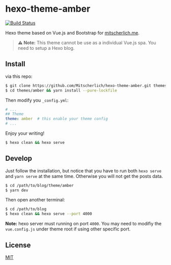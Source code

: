 # hexo-theme-amber

[![Build Status](https://travis-ci.org/Mitscherlich/hexo-theme-amber.svg?branch=master)](https://travis-ci.org/Mitscherlich/hexo-theme-amber)

Hexo theme based on Vue.js and Bootstrap for [mitscherlich.me](https://mitscherlich.me).

> **⚠️ Note:** This theme cannot be use as a individual Vue.js spa. You need to setup a Hexo blog.

## Install

via this repo:

```bash
$ git clone https://github.com/Mitscherlich/hexo-theme-amber.git themes/amber
$ cd themes/amber && yarn install --pure-lockfile
```

Then modify you `_config.yml`:

```yml
# ...
## Theme
theme: amber  # this enable your theme config
# ...
```

Enjoy your writing!

```bash
$ hexo clean && hexo serve
```

## Develop

Just follow the installation, but notice that you have to run both `hexo serve` and `yarn serve` at the same time. Otherwise you will not get the posts data.

```bash
$ cd /path/to/blog/theme/amber
$ yarn dev
```

Then open another terminal:

```bash
$ cd /path/to/blog
$ hexo clean && hexo serve --port 4000
```

**Note:** hexo server must running on port `4000`. You may need to modifiy the `vue.config.js` under theme root if using other specific port.

## License

[MIT](LICENSE)
